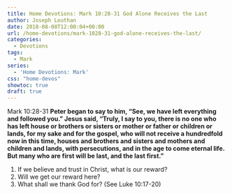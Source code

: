 ```yaml
---
title: Home Devotions: Mark 10:28-31 God Alone Receives the Last
author: Joseph Louthan
date: 2018-08-08T12:00:04+00:00
url: /home-devotions/mark-1028-31-god-alone-receives-the-last/
categories:
  - Devotions
tags:
  - Mark
series:
  - 'Home Devotions: Mark'
css: "home-devos"
showtoc: true
draft: true
---
```

<p class="p1">
  <span class="s1">Mark 10:28-31 <strong>Peter began to say to him, “See, we have left everything and followed you.” Jesus said, “Truly, I say to you, there is no one who has left house or brothers or sisters or mother or father or children or lands, for my sake and for the gospel, who will not receive a hundredfold now in this time, houses and brothers and sisters and mothers and children and lands, with persecutions, and in the age to come eternal life. But many who are first will be last, and the last first.”</strong></span>
</p>

  1. If we believe and trust in Christ, what is our reward?
  2. Will we get our reward here?
  3. What shall we thank God for? (See Luke 10:17-20)